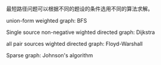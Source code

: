 最短路径问题可以根据不同的题设的条件选用不同的算法求解。

union-form weighted graph:
BFS

Single source non-negative wighted directed graph:
Dijkstra

all pair sources wighted directed graph:
Floyd-Warshall

Sparse graph:
Johnson's algorithm

